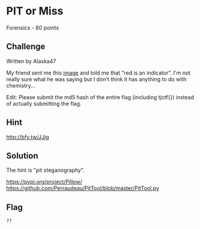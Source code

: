 # PIT or Miss
Forensics - 80 points

## Challenge 

Written by Alaska47

My friend sent me this [image](3675a1345da00ecb4b7eee40e0d8a6c028d28b7acfff34739432d1576356e2bd_output.png) and told me that "red is an indicator". I'm not really sure what he was saying but I don't think it has anything to do with chemistry...

Edit: Please submit the md5 hash of the entire flag (including tjctf{}) instead of actually submitting the flag.

## Hint

http://bfy.tw/JJjg


## Solution

The hint is "pit steganography".

https://pypi.org/project/Pillow/
https://github.com/Perraudeau/PitTool/blob/master/PitTool.py


## Flag

	??